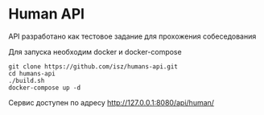 # Human API

API разработано как тестовое задание для прохожения собеседования

Для запуска необходим docker и docker-compose

```shell
git clone https://github.com/isz/humans-api.git
cd humans-api
./build.sh
docker-compose up -d
```

Сервис доступен по адресу
http://127.0.0.1:8080/api/human/